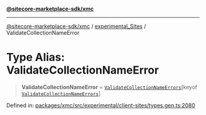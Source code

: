 [**@sitecore-marketplace-sdk/xmc**](../../../../README.md)

***

[@sitecore-marketplace-sdk/xmc](../../../../README.md) / [experimental\_Sites](../README.md) / ValidateCollectionNameError

# Type Alias: ValidateCollectionNameError

> **ValidateCollectionNameError** = [`ValidateCollectionNameErrors`](ValidateCollectionNameErrors.md)\[keyof [`ValidateCollectionNameErrors`](ValidateCollectionNameErrors.md)\]

Defined in: [packages/xmc/src/experimental/client-sites/types.gen.ts:2080](https://github.com/Sitecore/marketplace-sdk/blob/main/packages/xmc/src/experimental/client-sites/types.gen.ts#L2080)
